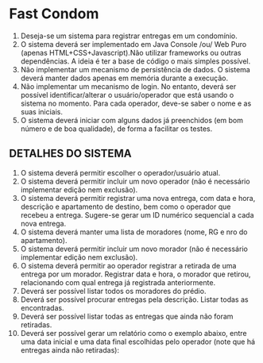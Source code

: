 # Fast Condom
1. Deseja-se um sistema para registrar entregas em um condomínio. 
1. O sistema deverá ser implementado em Java Console /ou/ Web Puro (apenas HTML+CSS+Javascript).Não utilizar frameworks ou outras dependências. A ideia é ter a base de código o mais simples possível. 
1. Não implementar um mecanismo de persistência de dados. O sistema deverá manter dados apenas em memória durante a execução. 
1. Não implementar um mecanismo de login. No entanto, deverá ser possível identificar/alterar o usuário/operador que está usando o sistema no momento. Para cada operador, deve-se saber o nome e as suas iniciais. 
1. O sistema deverá iniciar com alguns dados já preenchidos (em bom número e de boa qualidade), de forma a facilitar os testes.

## DETALHES DO SISTEMA

1. O sistema deverá permitir escolher o operador/usuário atual.
2. O sistema deverá permitir incluir um novo operador (não é necessário implementar edição nem
exclusão).
3. O sistema deverá permitir registrar uma nova entrega, com data e hora, descrição e
apartamento de destino, bem como o operador que recebeu a entrega. Sugere-se gerar um ID
numérico sequencial a cada nova entrega.
4. O sistema deverá manter uma lista de moradores (nome, RG e nro do apartamento).
5. O sistema deverá permitir incluir um novo morador (não é necessário implementar edição nem
exclusão).
6. O sistema deverá permitir ao operador registrar a retirada de uma entrega por um morador.
Registrar data e hora, o morador que retirou, relacionando com qual entrega já registrada
anteriormente.
7. Deverá ser possível listar todos os moradores do prédio.
8. Deverá ser possível procurar entregas pela descrição. Listar todas as encontradas.
9. Deverá ser possível listar todas as entregas que ainda não foram retiradas.
10. Deverá ser possível gerar um relatório como o exemplo abaixo, entre uma data inicial e uma
data final escolhidas pelo operador (note que há entregas ainda não retiradas):
